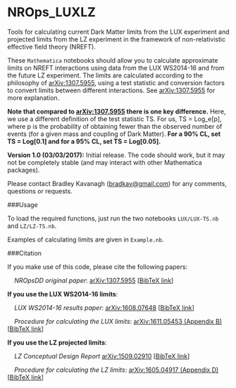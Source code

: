 # NROps_LUXLZ

Tools for calculating current Dark Matter limits from the LUX experiment and projected limits from the LZ experiment in the framework of non-relativistic effective field theory (NREFT).

These `Mathematica` notebooks should allow you to calculate approximate limits on NREFT interactions using data from the LUX WS2014-16 and from the future LZ experiment. The limits are calculated according to the philosophy of [arXiv:1307.5955](https://arxiv.org/abs/1307.5955), using a test statistic and conversion factors to convert limits between different interactions. See [arXiv:1307.5955](https://arxiv.org/abs/1307.5955) for more explanation.

**Note that compared to [arXiv:1307.5955](https://arxiv.org/abs/1307.5955) there is one key difference.** Here, we use a different definition of the test statistic TS. For us, TS = Log_e[p], where p is the probability of obtaining fewer than the observed number of events (for a given mass and coupling of Dark Matter). **For a 90% CL, set TS = Log[0.1] and for a 95% CL, set TS = Log[0.05].**

**Version 1.0 (03/03/2017):** Initial release. The code should work, but it may not be completely stable (and may interact with other Mathematica packages). 

Please contact Bradley Kavanagh (bradkav@gmail.com) for any comments, questions or requests.

###Usage

To load the required functions, just run the two notebooks `LUX/LUX-TS.nb` and `LZ/LZ-TS.nb`. 

Examples of calculating limits are given in `Example.nb`.


###Citation

If you make use of this code, please cite the following papers:

&nbsp;&nbsp;&nbsp;&nbsp;*NROpsDD original paper*: [arXiv:1307.5955](https://arxiv.org/abs/1307.5955) [[BibTeX link](http://inspirehep.net/record/1244066/export/hx)]

**If you use the LUX WS2014-16 limits**:

&nbsp;&nbsp;&nbsp;&nbsp;*LUX WS2014-16 results paper*: [arXiv:1608.07648](https://arxiv.org/abs/1608.07648) [[BibTeX link](http://inspirehep.net/record/1484259/export/hx)]

&nbsp;&nbsp;&nbsp;&nbsp;*Procedure for calculating the LUX limits*: [arXiv:1611.05453 (Appendix B)](https://arxiv.org/abs/1611.05453) [[BibTeX link](http://inspirehep.net/record/1498519/export/hx)]

**If you use the LZ projected limits**:

&nbsp;&nbsp;&nbsp;&nbsp;*LZ Conceptual Design Report* [arXiv:1509.02910](https://arxiv.org/abs/1509.02910) [[BibTeX link](http://inspirehep.net/record/1392796/export/hx)]

&nbsp;&nbsp;&nbsp;&nbsp;*Procedure for calculating the LZ limits*: [arXiv:1605.04917 (Appendix D)](https://arxiv.org/abs/1605.04917) [[BibTeX link](http://inspirehep.net/record/1459229/export/hx)]





